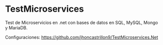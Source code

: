 # TestMicroservices
Test de Microservicios en .net con bases de datos en SQL, MySQL, Mongo y MariaDB.

Configuraciones:
https://github.com/jhoncastrillon9/TestMicroservices.Net
